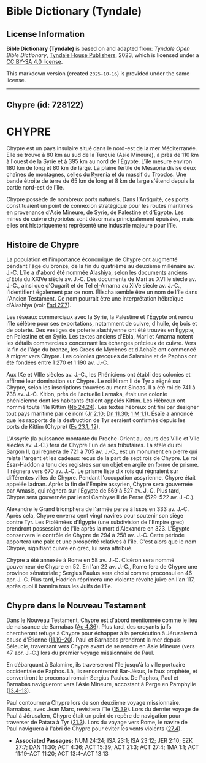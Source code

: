 # Bible Dictionary (Tyndale)

## License Information

**Bible Dictionary (Tyndale)** is based on and adapted from: _Tyndale Open Bible Dictionary_, [Tyndale House Publishers](https://tyndaleopenresources.com/), 2023, which is licensed under a [CC BY-SA 4.0 license](https://creativecommons.org/licenses/by-sa/4.0/legalcode.en).

This markdown version (created `2025-10-16`) is provided under the same license.



--------------------------------

## Chypre (id: 728122)

CHYPRE
======

Chypre est un pays insulaire situé dans le nord\-est de la mer Méditerranée. Elle se trouve à 80 km au sud de la Turquie (Asie Mineure), à près de 110 km à l'ouest de la Syrie et à 395 km au nord de l'Égypte. L'île mesure environ 180 km de long et 80 km de large. La plaine fertile de Mesaoria divise deux chaînes de montagnes, celles du Kyrenia et du massif du Troodos. Une bande étroite de terre de 65 km de long et 8 km de large s'étend depuis la partie nord\-est de l'île.

Chypre possède de nombreux ports naturels. Dans l'Antiquité, ces ports constituaient un point de connexion stratégique pour les routes maritimes en provenance d'Asie Mineure, de Syrie, de Palestine et d'Égypte. Les mines de cuivre chypriotes sont désormais principalement épuisées, mais elles ont historiquement représenté une industrie majeure pour l'île.

Histoire de Chypre
------------------

La population et l'importance économique de Chypre ont augmenté pendant l'âge du bronze, de la fin du quatrième au deuxième millénaire av. J.‑C. L'île a d'abord été nommée Alashiya, selon les documents anciens d'Ebla du XXIVe siècle av. J.‑C. Des documents de Mari au XVIIIe siècle av. J.‑C., ainsi que d'Ougarit et de Tel el\-Amarna au XIVe siècle av. J.‑C., l'identifient également par ce nom. Élischa semble être un nom de l'île dans l'Ancien Testament. Ce nom pourrait être une interprétation hébraïque d'Alashiya (voir [Esd 27\.7](https://ref.ly/Ezek27:7)).

Les réseaux commerciaux avec la Syrie, la Palestine et l'Égypte ont rendu l'île célèbre pour ses exportations, notamment de cuivre, d'huile, de bois et de poterie. Des vestiges de poterie alashiyenne ont été trouvés en Égypte, en Palestine et en Syrie. Les textes anciens d'Ebla, Mari et Amarna notent les détails commerciaux concernant les échanges précieux de cuivre. Vers la fin de l'âge du bronze, les Grecs de Mycènes et d'Achaïe ont commencé à migrer vers Chypre. Les colonies grecques de Salamine et de Paphos ont été fondées entre 1 270 et 1 190 av. J.‑C.

Aux IXe et VIIIe siècles av. J.‑C., les Phéniciens ont établi des colonies et affirmé leur domination sur Chypre. Le roi Hiram II de Tyr a régné sur Chypre, selon les inscriptions trouvées au mont Sinoas. Il a été roi de 741 à 738 av. J.‑C. Kition, près de l'actuelle Larnaka, était une colonie phénicienne dont les habitants étaient appelés Kittim. Les Hébreux ont nommé toute l'île Kittim ([Nb 24\.24](https://ref.ly/Num24:24)). Les textes hébreux ont fini par désigner tout pays maritime par ce nom ([Jr 2\.10](https://ref.ly/Jer2:10); [Dn 11\.30](https://ref.ly/Dan11:30); [1 M 1\.1](https://ref.ly/1Macc1:1)). Ésaïe a annoncé que les rapports de la destruction de Tyr seraient confirmés depuis les ports de Kittim (Chypre) ([Es 23\.1, 12](https://ref.ly/Isa23:1,Isa23:12)).

L'Assyrie (la puissance montante du Proche\-Orient au cours des VIIIe et VIIe siècles av. J.‑C.) fera de Chypre l'un de ses tributaires. La stèle du roi Sargon II, qui régnera de 721 à 705 av. J.‑C., est un monument en pierre qui relate l'argent et les cadeaux reçus de la part de sept rois de Chypre. Le roi Ésar\-Haddon a tenu des registres sur un objet en argile en forme de prisme. Il régnera vers 670 av. J.‑C. Le prisme liste dix rois qui régnaient sur différentes villes de Chypre. Pendant l'occupation assyrienne, Chypre était appelée Iadnan. Après la fin de l'Empire assyrien, Chypre sera gouvernée par Amasis, qui régnera sur l'Égypte de 569 à 527 av. J.‑C. Plus tard, Chypre sera gouvernée par le roi Cambyse II de Perse (529–522 av. J.‑C.).

Alexandre le Grand triomphera de l'armée perse à Issos en 333 av. J.‑C. Après cela, Chypre enverra cent vingt navires pour soutenir son siège contre Tyr. Les Ptolémées d'Égypte (une subdivision de l'Empire grec) prendront possession de l'île après la mort d'Alexandre en 323\. L'Égypte conservera le contrôle de Chypre de 294 à 258 av. J.‑C. Cette période apportera une paix et une prospérité relatives à l'île. C'est alors que le nom Chypre, signifiant cuivre en grec, lui sera attribué.

Chypre a été annexée à Rome en 58 av. J.‑C. Cicéron sera nommé gouverneur de Chypre en 52\. En l'an 22 av. J.‑C., Rome fera de Chypre une province sénatoriale ; Sergius Paulus sera choisi comme proconsul en 46 apr. J.‑C. Plus tard, Hadrien réprimera une violente révolte juive en l'an 117, après quoi il bannira tous les Juifs de l'île.

Chypre dans le Nouveau Testament
--------------------------------

Dans le Nouveau Testament, Chypre est d'abord mentionnée comme le lieu de naissance de Barnabas ([Ac 4\.36](https://ref.ly/Acts4:36)). Plus tard, des croyants juifs chercheront refuge à Chypre pour échapper à la persécution à Jérusalem à cause d'Étienne ([11\.19–20](https://ref.ly/Acts11:19-Acts11:20)). Paul et Barnabas prendront la mer depuis Séleucie, traversant vers Chypre avant de se rendre en Asie Mineure (vers 47 apr. J.‑C.) lors du premier voyage missionnaire de Paul.

En débarquant à Salamine, ils traverseront l'île jusqu'à la ville portuaire occidentale de Paphos. Là, ils rencontreront Bar\-Jésus, le faux prophète, et convertiront le proconsul romain Sergius Paulus. De Paphos, Paul et Barnabas navigueront vers l'Asie Mineure, accostant à Perge en Pamphylie ([13\.4–13](https://ref.ly/Acts13:4-Acts13:13)).

Paul contournera Chypre lors de son deuxième voyage missionnaire. Barnabas, avec Jean Marc, revisitera l'île ([15\.39](https://ref.ly/Acts15:39)). Lors du dernier voyage de Paul à Jérusalem, Chypre était un point de repère de navigation pour traverser de Patara à Tyr ([21\.3](https://ref.ly/Acts21:3)). Lors du voyage vers Rome, le navire de Paul naviguera à l'abri de Chypre pour éviter les vents violents ([27\.4](https://ref.ly/Acts27:4)).

* **Associated Passages:** NUM 24:24; ISA 23:1; ISA 23:12; JER 2:10; EZK 27:7; DAN 11:30; ACT 4:36; ACT 15:39; ACT 21:3; ACT 27:4; 1MA 1:1; ACT 11:19–ACT 11:20; ACT 13:4–ACT 13:13

